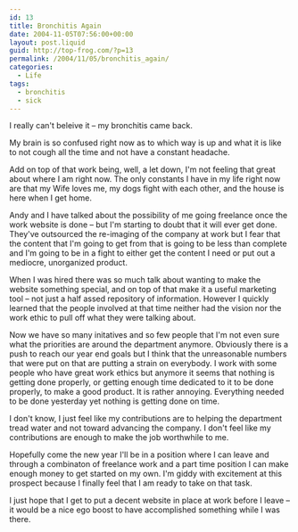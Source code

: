 ```yaml
---
id: 13
title: Bronchitis Again
date: 2004-11-05T07:56:00+00:00
layout: post.liquid
guid: http://top-frog.com/?p=13
permalink: /2004/11/05/bronchitis_again/
categories:
  - Life
tags:
  - bronchitis
  - sick
---
```

I really can't beleive it – my bronchitis came back.

My brain is so confused right now as to which way is up and what it is like to not cough all the time and not have a constant headache.

Add on top of that work being, well, a let down, I'm not feeling that great about where I am right now. The only constants I have in my life right now are that my Wife loves me, my dogs fight with each other, and the house is here when I get home.



Andy and I have talked about the possibility of me going freelance once the work website is done – but I'm starting to doubt that it will ever get done. They've outsourced the re-imaging of the company at work but I fear that the content that I'm going to get from that is going to be less than complete and I'm going to be in a fight to either get the content I need or put out a mediocre, unorganized product.

When I was hired there was so much talk about wanting to make the website something special, and on top of that make it a useful marketing tool – not just a half assed repository of information. However I quickly learned that the people involved at that time neither had the vision nor the work ethic to pull off what they were talking about.

Now we have so many initatives and so few people that I'm not even sure what the priorities are around the department anymore. Obviously there is a push to reach our year end goals but I think that the unreasonable numbers that were put on that are putting a strain on everybody. I work with some people who have great work ethics but anymore it seems that nothing is getting done properly, or getting enough time dedicated to it to be done properly, to make a good product. It is rather annoying. Everything needed to be done yesterday yet nothing is getting done on time.

I don't know, I just feel like my contributions are to helping the department tread water and not toward advancing the company. I don't feel like my contributions are enough to make the job worthwhile to me.

Hopefully come the new year I'll be in a position where I can leave and through a combinaton of freelance work and a part time position I can make enough money to get started on my own. I'm giddy with excitement at this prospect because I finally feel that I am ready to take on that task.

I just hope that I get to put a decent website in place at work before I leave – it would be a nice ego boost to have accomplished something while I was there.
